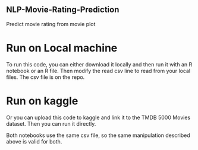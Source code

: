 ## NLP-Movie-Rating-Prediction
Predict movie rating from movie plot

# Run on Local machine

To run this code, you can either download it locally and then run it with an R notebook or an R file.
Then modify the read csv line to read from your local files. The csv file is on the repo.

# Run on kaggle

Or you can upload this code to kaggle and link it to the TMDB 5000 Movies dataset.
Then you can run it directly.

Both notebooks use the same csv file, so the same manipulation described above is valid for both.
